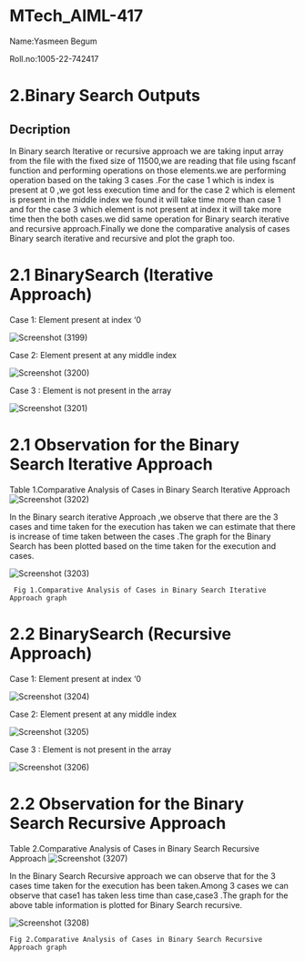 
# MTech_AIML-417

Name:Yasmeen Begum

Roll.no:1005-22-742417

# 2.Binary Search Outputs

Decription 
----------
In Binary search Iterative or recursive approach we are taking input array from the file with the fixed size of 11500,we are reading that file using fscanf function and performing operations on those elements.we are performing operation based on the taking 3 cases .For the case 1 which is index is present  at 0 ,we got less execution time and for the case 2  which is element is present in the middle index we found it will take time more than case 1 and for the case 3 which element is not present at index it will take more time then the both cases.we did same operation for Binary search iterative and recursive approach.Finally we done the comparative analysis of cases Binary search iterative and recursive and plot the graph too.



# 2.1 BinarySearch (Iterative Approach)

Case 1: Element present at index ‘0

![Screenshot (3199)](https://user-images.githubusercontent.com/91931504/208300529-f5f8a020-2929-4cde-842d-2b5f34b4a9e5.png)

Case 2: Element present at any middle index

![Screenshot (3200)](https://user-images.githubusercontent.com/91931504/208300531-e2f49a5a-4b3e-4c6e-a665-5eef14129dce.png)

Case 3 : Element is not present in the array

![Screenshot (3201)](https://user-images.githubusercontent.com/91931504/208300533-ef3ee2b0-8001-4658-b92c-17d79ab1614c.png)

 # 2.1 Observation for the Binary Search Iterative Approach
  
   Table 1.Comparative Analysis of Cases in Binary Search Iterative Approach
![Screenshot (3202)](https://user-images.githubusercontent.com/91931504/208300536-8a14f1f2-86aa-4c69-a437-905275aede9d.png)

In the Binary search iterative Approach ,we observe that there are the 3 cases and time taken for the execution has taken we can estimate that there is increase of time taken between the cases .The graph for the Binary Search has been plotted based on the time taken for the execution and cases.


![Screenshot (3203)](https://user-images.githubusercontent.com/91931504/208300537-4efb88ce-d37e-4aa8-973b-5ec1795dfe6f.png)
  
     Fig 1.Comparative Analysis of Cases in Binary Search Iterative Approach graph
     

# 2.2 BinarySearch (Recursive Approach)

Case 1: Element present at index ‘0

![Screenshot (3204)](https://user-images.githubusercontent.com/91931504/208300970-41e9550e-a5d0-4df7-85ca-ed51f6b0be81.png)

Case 2: Element present at any middle index

![Screenshot (3205)](https://user-images.githubusercontent.com/91931504/208300980-19e401c6-019f-4297-903d-f7ec0622c337.png)

Case 3 : Element is not present in the array

![Screenshot (3206)](https://user-images.githubusercontent.com/91931504/208300984-54fe8ae9-9f07-4ee1-ab9d-4a67b2d8de88.png)

 # 2.2 Observation for the Binary Search Recursive Approach

  Table 2.Comparative Analysis of Cases in Binary Search Recursive Approach
![Screenshot (3207)](https://user-images.githubusercontent.com/91931504/208300985-ac105b8b-4b02-4f57-81db-5e6ee58f5bf1.png)

In the Binary Search Recursive approach we can observe that for the 3 cases time taken for the execution has been taken.Among 3 cases we can observe that case1 has taken less time than case,case3 .The graph for the above table information is plotted for Binary Search recursive.

![Screenshot (3208)](https://user-images.githubusercontent.com/91931504/208300987-288b2d41-0a49-4819-bb9c-7ba680553d05.png)

    Fig 2.Comparative Analysis of Cases in Binary Search Recursive Approach graph

